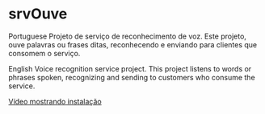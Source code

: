 # srvOuve

Portuguese
Projeto de serviço de reconhecimento de voz.
Este projeto, ouve palavras ou frases ditas, reconhecendo 
e enviando para clientes que consomem o serviço.

English
Voice recognition service project.
This project listens to words or phrases spoken, recognizing
and sending to customers who consume the service.

<a href="https://youtu.be/P74bz2bIgKE">Vídeo mostrando instalação</a>
